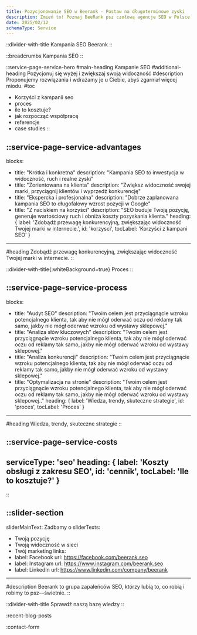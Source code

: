 ```yaml
---
title: Pozycjonowanie SEO w Beerank - Postaw na długoterminowe zyski
description: Zmień to! Poznaj BeeRank psz czołową agencje SEO w Polsce. Która działa w synergii z biznesem. Pozwól działać marketingowym pszczołom. Zapylimy Twój biznes
date: 2025/02/12
schemaType: Service
---
```


::divider-with-title
Kampania SEO Beerank
::

::breadcrumbs
Kampania SEO
::

::service-page-service-hero
#main-heading
Kampanie SEO
#additional-heading
Pozycjonuj się wyżej i zwiększaj swoją widoczność
#description
Proponujemy rozwiązania i wdrażamy je u Ciebie, abyś zgarniał więcej miodu. 
#toc
- Korzyści z kampanii seo
- proces
- ile to kosztuje?
- jak rozpocząć współpracę
- referencje
- case studies
::

::service-page-service-advantages
---
blocks: 
- title: "Krótka i konkretna"
  description: "Kampania SEO to inwestycja w widoczność, ruch i realne zyski"
- title: "Zorientowana na klienta"
  description: "Zwiększ widoczność swojej marki, przyciągnij klientów i wyprzedź konkurencję"
- title: "Ekspercka i profesjonalna"
  description: "Dobrze zaplanowana kampania SEO to długofalowy wzrost pozycji w Google"
- title: "Z naciskiem na korzyści"
  description: "SEO buduje Twoją pozycję, generuje wartościowy ruch i obniża koszty pozyskania klienta."
heading: {
  label: 'Zdobądź przewagę konkurencyjną, zwiększając widoczność Twojej marki w internecie.',
  id: 'korzysci',
  tocLabel: 'Korzyści z kampani SEO'
}
---
#heading
Zdobądź przewagę konkurencyjną, zwiększając widoczność Twojej marki w internecie.
::

::divider-with-title{:whiteBackground=true}
Proces
::

::service-page-service-process
---
blocks: 
- title: "Audyt SEO"
  description: "Twoim celem jest przyciągnącie wzroku potencjalnego klienta, tak aby nie mógł oderwać oczu od reklamy tak samo, jakby nie mógł oderwać wzroku od wystawy sklepowej."
- title: "Analiza słów kluczowych"
  description: "Twoim celem jest przyciągnącie wzroku potencjalnego klienta, tak aby nie mógł oderwać oczu od reklamy tak samo, jakby nie mógł oderwać wzroku od wystawy sklepowej."
- title: "Analiza konkurencji"
  description: "Twoim celem jest przyciągnącie wzroku potencjalnego klienta, tak aby nie mógł oderwać oczu od reklamy tak samo, jakby nie mógł oderwać wzroku od wystawy sklepowej."
- title: "Optymalizacja na stronie"
  description: "Twoim celem jest przyciągnącie wzroku potencjalnego klienta, tak aby nie mógł oderwać oczu od reklamy tak samo, jakby nie mógł oderwać wzroku od wystawy sklepowej.."
heading: {
  label: 'Wiedza, trendy, skuteczne strategie',
  id: 'proces',
  tocLabel: 'Proces'
}
---
#heading
Wiedza, trendy, skuteczne strategie
::

::service-page-service-costs
---
serviceType: 'seo'
heading: {
  label: 'Koszty obsługi z zakresu SEO',
  id: 'cennik',
  tocLabel: 'Ile to kosztuje?'
}
---
::

::slider-section
---
sliderMainText: Zadbamy o
sliderTexts:
- Twoją pozycję
- Twoją widoczność w sieci
- Twój marketing
links:
- label: Facebook
  url: https://facebook.com/beerank.seo
- label: Instagram
  url: https://www.instagram.com/beerank.seo
- label: LinkedIn
  url: https://www.linkedin.com/company/beerank
---
#description
Beerank to grupa zapaleńców SEO, którzy lubią to, co robią i robimy to psz—świetnie.
::

::divider-with-title
Sprawdź naszą bazę wiedzy
::

:recent-blog-posts

:contact-form